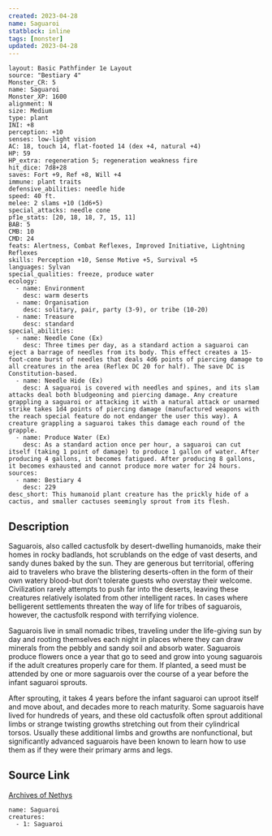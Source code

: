 ```yaml
---
created: 2023-04-28
name: Saguaroi
statblock: inline
tags: [monster]
updated: 2023-04-28
---
```

```statblock
layout: Basic Pathfinder 1e Layout
source: "Bestiary 4"
Monster_CR: 5
name: Saguaroi
Monster_XP: 1600
alignment: N
size: Medium
type: plant
INI: +8
perception: +10
senses: low-light vision
AC: 18, touch 14, flat-footed 14 (dex +4, natural +4)
HP: 59
HP_extra: regeneration 5; regeneration weakness fire
hit_dice: 7d8+28
saves: Fort +9, Ref +8, Will +4
immune: plant traits
defensive_abilities: needle hide
speed: 40 ft.
melee: 2 slams +10 (1d6+5)
special_attacks: needle cone
pf1e_stats: [20, 18, 18, 7, 15, 11]
BAB: 5
CMB: 10
CMD: 24
feats: Alertness, Combat Reflexes, Improved Initiative, Lightning Reflexes
skills: Perception +10, Sense Motive +5, Survival +5
languages: Sylvan
special_qualities: freeze, produce water
ecology:
  - name: Environment
    desc: warm deserts
  - name: Organisation
    desc: solitary, pair, party (3-9), or tribe (10-20)
  - name: Treasure
    desc: standard
special_abilities:
  - name: Needle Cone (Ex)
    desc: Three times per day, as a standard action a saguaroi can eject a barrage of needles from its body. This effect creates a 15-foot-cone burst of needles that deals 4d6 points of piercing damage to all creatures in the area (Reflex DC 20 for half). The save DC is Constitution-based.
  - name: Needle Hide (Ex)
    desc: A saguaroi is covered with needles and spines, and its slam attacks deal both bludgeoning and piercing damage. Any creature grappling a saguaroi or attacking it with a natural attack or unarmed strike takes 1d4 points of piercing damage (manufactured weapons with the reach special feature do not endanger the user this way). A creature grappling a saguaroi takes this damage each round of the grapple.
  - name: Produce Water (Ex)
    desc: As a standard action once per hour, a saguaroi can cut itself (taking 1 point of damage) to produce 1 gallon of water. After producing 4 gallons, it becomes fatigued. After producing 8 gallons, it becomes exhausted and cannot produce more water for 24 hours.
sources:
  - name: Bestiary 4
    desc: 229
desc_short: This humanoid plant creature has the prickly hide of a cactus, and smaller cactuses seemingly sprout from its flesh.
```
## Description
Saguarois, also called cactusfolk by desert-dwelling humanoids, make their homes in rocky badlands, hot scrublands on the edge of vast deserts, and sandy dunes baked by the sun. They are generous but territorial, offering aid to travelers who brave the blistering deserts-often in the form of their own watery blood-but don’t tolerate guests who overstay their welcome. Civilization rarely attempts to push far into the deserts, leaving these creatures relatively isolated from other intelligent races. In cases where belligerent settlements threaten the way of life for tribes of saguarois, however, the cactusfolk respond with terrifying violence.

Saguarois live in small nomadic tribes, traveling under the life-giving sun by day and rooting themselves each night in places where they can draw minerals from the pebbly and sandy soil and absorb water. Saguarois produce flowers once a year that go to seed and grow into young saguarois if the adult creatures properly care for them. If planted, a seed must be attended by one or more saguarois over the course of a year before the infant saguaroi sprouts.

After sprouting, it takes 4 years before the infant saguaroi can uproot itself and move about, and decades more to reach maturity. Some saguarois have lived for hundreds of years, and these old cactusfolk often sprout additional limbs or strange twisting growths stretching out from their cylindrical torsos. Usually these additional limbs and growths are nonfunctional, but significantly advanced saguarois have been known to learn how to use them as if they were their primary arms and legs.
## Source Link
[Archives of Nethys](https://aonprd.com/MonsterDisplay.aspx?ItemName=Saguaroi)
```encounter-table
name: Saguaroi
creatures:
  - 1: Saguaroi
```
